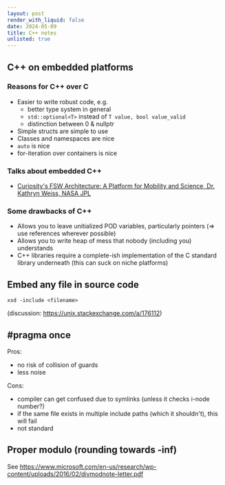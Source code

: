 ```yaml
---
layout: post
render_with_liquid: false
date: 2024-05-09
title: C++ notes
unlisted: true
---
```


## C++ on embedded platforms

### Reasons for C++ over C

- Easier to write robust code, e.g.
  - better type system in general
  - `std::optional<T>` instead of `T value, bool value_valid`
  - distinction between 0 & nullptr
- Simple structs are simple to use
- Classes and namespaces are nice
- `auto` is nice
- for-iteration over containers is nice

### Talks about embedded C++

- [Curiosity's FSW Architecture: A Platform for Mobility and Science,
  Dr. Kathryn Weiss, NASA
  JPL](https://www.youtube.com/watch?v=9jVt5vb68xA)

### Some drawbacks of C++

- Allows you to leave unitialized POD variables, particularly pointers
  (=\> use references wherever possible)
- Allows you to write heap of mess that nobody (including you)
  understands
- C++ libraries require a complete-ish implementation of the C standard
  library underneath (this can suck on niche platforms)

## Embed any file in source code

    xxd -include <filename>

(discussion: <https://unix.stackexchange.com/a/176112>)

## \#pragma once

Pros:

- no risk of collision of guards
- less noise

Cons:

- compiler can get confused due to symlinks (unless it checks i-node
  number?)
- if the same file exists in multiple include paths (which it
  shouldn't), this will fail
- not standard

## Proper modulo (rounding towards -inf)

See
<https://www.microsoft.com/en-us/research/wp-content/uploads/2016/02/divmodnote-letter.pdf>
